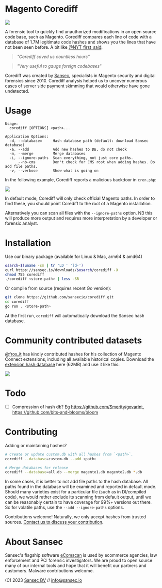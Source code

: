 # Magento Corediff

![](https://buq.eu/screenshots/6595XfnX5wwUPzbFQGkU0GgN.png)

A forensic tool to quickly find unauthorized modifications in an open source code base, such as Magento. Corediff compares each line of code with a database of 1.7M legitimate code hashes and shows you the lines that have not been seen before. A bit like [@NYT_first_said](https://maxbittker.github.io/clear-pipes/).

> _"Corediff saved us countless hours"_

> _"Very useful to gauge foreign codebases"_

Corediff was created by [Sansec](https://sansec.io/?corediff), specialists in Magento security and digital forensics since 2010. Corediff analysis helped us to uncover numerous cases of server side payment skimming that would otherwise have gone undetected.

# Usage

```
Usage:
  corediff [OPTIONS] <path>...

Application Options:
  -d, --database=     Hash database path (default: download Sansec database)
  -a, --add           Add new hashes to DB, do not check
  -m, --merge         Merge databases
  -i, --ignore-paths  Scan everything, not just core paths.
      --no-cms        Don't check for CMS root when adding hashes. Do add file paths.
  -v, --verbose       Show what is going on
```

In the following example, Corediff reports a malicious backdoor in `cron.php`:

![](https://buq.eu/screenshots/y76R3uN9CrCFN6GEji4uSPtM.png)

In default mode, Corediff will only check official Magento paths. In order to find these, you should point Corediff to the root of a Magento installation.

Alternatively you can scan all files with the `--ignore-paths` option. NB this will produce more output and requires more interpretation by a developer or forensic analyst.

# Installation

Use our binary package (available for Linux & Mac, arm64 & amd64)

```sh
osarch=$(uname -sm | tr 'LD ' 'ld-')
curl https://sansec.io/downloads/$osarch/corediff -O
chmod 755 corediff
./corediff <store-path> | less -SR
```

Or compile from source (requires recent Go version):

```sh
git clone https://github.com/sansecio/corediff.git
cd corediff
go run . <store-path>
```

At the first run, `corediff` will automatically download the Sansec hash database.

# Community contributed datasets

[@fros_it](https://twitter.com/fros_it) has kindly contributed hashes for his collection of Magento Connect extensions, including all available historical copies. Download the [extension hash database](https://sansec.io/downloads/corediff-db/m1ext.db) here (62MB) and use it like this:

![](https://buq.eu/screenshots/RXdQ1Mmg5KliivMtK6DlHTcP.png)

# Todo

- [ ] Compression of hash db? Eg https://github.com/Smerity/govarint, https://github.com/bits-and-blooms/bloom

# Contributing

Adding or maintaining hashes?

```bash
# Create or update custom.db with all hashes from `<path>`.
corediff --database=custom.db --add <path>

# Merge databases for release
corediff --database=all.db --merge magento1.db magento2.db *.db
```

In some cases, it is better to not add file paths to the hash database. All paths found in the database will be examined and reported in default mode. Should many varieties exist for a particular file (such as in DI/compiled code), we would rather exclude its scanning from default output, until we can be reasonably certain to have coverage for 99%+ versions out there. So for volatile paths, use the `--add --ignore-paths` options.

Contributions welcome! Naturally, we only accept hashes from trusted sources. [Contact us to discuss your contribution](mailto:info@sansec.io).

# About Sansec

Sansec's flagship software [eComscan](https://sansec.io/?corediff) is used by ecommerce agencies, law enforcement and PCI forensic investigators. We are proud to open source many of our internal tools and hope that it will benefit our partners and customers. Malware contributions welcome.

(C) 2023 [Sansec BV](https://sansec.io/?corediff) // info@sansec.io
